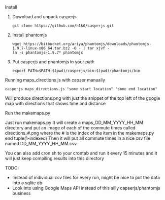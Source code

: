 Install

1. Download and unpack casperjs
    
    ```
    git clone https://github.com/n1k0/casperjs.git
    ```
    
2. Install phantomjs
    
    ```
    wget https://bitbucket.org/ariya/phantomjs/downloads/phantomjs-1.9.7-linux-x86_64.tar.bz2 -O - | tar xjvf -
    ln -s phantomjs-1.9.7* phantomjs
    ```
3. Put casperjs and phantomjs in your path
    
    ```
    export PATH=$PATH:$(pwd)/casperjs/bin:$(pwd)/phantomjs/bin
    ```

Running maps_directions.js with capser manually

```
casperjs maps_directions.js "some start location" "some end location"
```

Will produce directions.png with just the snippet of the top left of the google map with directions that shows time and distance

Run the makemaps.py

Just run makemaps.py
It will create a maps_DD_MM_YYYY_HH_MM directory and put an image of each of the commute times called directions_#.png where the # is the index of the item in the makemaps.py end tuple(1-indexed)
Then it will put all commute times in a nice csv file named DD_MM_YYYY_HH_MM.csv

You can also add cron.sh to your crontab and run it every 15 minutes and it will just keep compiling results into this directory


TODO:

* Instead of individual csv files for every run, might be nice to put the data into a sqlite db
* Look into using Google Maps API instead of this silly capserjs/phantomjs business
